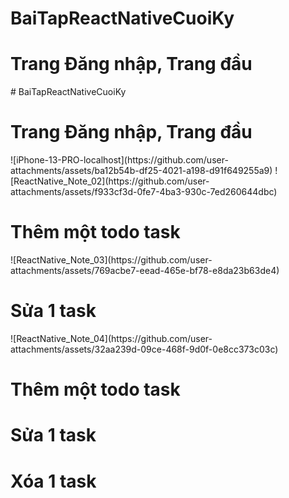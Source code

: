 # BaiTapReactNativeCuoiKy

<h1>Trang Đăng nhập, Trang đầu</h1>
# BaiTapReactNativeCuoiKy

<h1>Trang Đăng nhập, Trang đầu</h1>
![iPhone-13-PRO-localhost](https://github.com/user-attachments/assets/ba12b54b-df25-4021-a198-d91f649255a9)
![ReactNative_Note_02](https://github.com/user-attachments/assets/f933cf3d-0fe7-4ba3-930c-7ed260644dbc)


<h1>Thêm một todo task</h1>
![ReactNative_Note_03](https://github.com/user-attachments/assets/769acbe7-eead-465e-bf78-e8da23b63de4)




<h1>Sửa 1 task</h1>
![ReactNative_Note_04](https://github.com/user-attachments/assets/32aa239d-09ce-468f-9d0f-0e8cc373c03c)











<h1>Thêm một todo task</h1>





<h1>Sửa 1 task</h1>



<h1>Xóa 1 task</h1>






